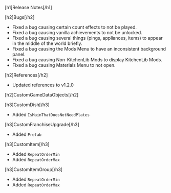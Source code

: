 [h1]Release Notes[/h1]

[h2]Bugs[/h2]
- Fixed a bug causing certain count effects to not be played.
- Fixed a bug causing vanilla achievements to not be unlocked.
- Fixed a bug causing several things (pings, appliances, items) to appear in the middle of the world briefly.
- Fixed a bug causing the Mods Menu to have an inconsistent background panel.
- Fixed a bug causing Non-KitchenLib Mods to display KitchenLib Mods.
- Fixed a bug causing Materials Menu to not open.

[h2]References[/h2]
- Updated references to v1.2.0

[h2]CustomGameDataObjects[/h2]

[h3]CustomDish[/h3]
- Added `IsMainThatDoesNotNeedPlates`

[h3]CustomFranchiseUpgrade[/h3]
- Added `Prefab`

[h3]CustomItem[/h3]
- Added `RepeatOrderMin`
- Added `RepeatOrderMax`

[h3]CustomItemGroup[/h3]
- Added `RepeatOrderMin`
- Added `RepeatOrderMax`